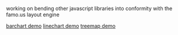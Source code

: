 
working on bending other javascript libraries into conformity with the famo.us layout engine

[barchart demo](https://rawgit.com/spencermountain/famo.us_scratch/master/graphs/index.html)
[linechart demo](https://rawgit.com/spencermountain/famo.us_scratch/master/areabar/index.html)
[treemap demo](https://rawgit.com/spencermountain/famo.us_scratch/master/treemap/index.html)
